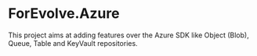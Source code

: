 # ForEvolve.Azure

This project aims at adding features over the Azure SDK like Object (Blob), Queue, Table and KeyVault repositories.
